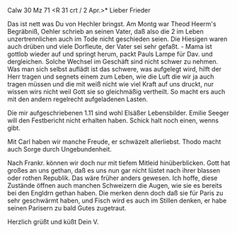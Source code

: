  Calw 30 Mz 71
 <R 31 crt / 2 Apr.>*
Lieber Frieder

Das ist nett was Du von Hechler bringst. Am Montg war Theod Heerm's Begräbniß, Oehler schrieb an seinen Vater, daß also die 2 im Leben unzertrennlichen auch im Tode nicht geschieden seien. Die Hiesigen waren auch drüben und viele Dorfleute, der Vater sei sehr gefaßt. - Mama ist gottlob wieder auf und springt herum, packt Pauls Lampe für Dav. und dergleichen. Solche Wechsel im Geschäft sind nicht schwer zu nehmen. Was man sich selbst auflädt ist das schwere, was aufgelegt wird, hilft der Herr tragen und segnets einem zum Leben, wie die Luft die wir ja auch tragen müssen und die mit weiß nicht wie viel Kraft auf uns druckt, nur wissen wirs nicht weil Gott sie so gleichmäßig vertheilt. So macht ers auch mit den andern regelrecht aufgeladenen Lasten.

Die mir aufgeschriebenen 1.11 sind wohl Elsäßer Lebensbilder. Emilie Seeger will den Festbericht nicht erhalten haben. Schick halt noch einen, wenns gibt.

Mit Carl haben wir manche Freude, er schwäzelt allerliebst. Thodo macht auch Sorge durch Ungebundenheit.

Nach Frankr. können wir doch nur mit tiefem Mitleid hinüberblicken. Gott hat großes an uns gethan, daß es uns nun gar nicht lüstet nach ihrer blassen oder rothen Republik. Das wäre früher anders gewesen. Ich hoffe, diese Zustände öffnen auch manchen Schweizern die Augen, wie sie es bereits bei den Engldrn gethan haben. Die merken denn doch daß sie für Paris zu sehr geschwärmt haben, und Fisch wird es auch im Stillen denken, er habe seinen Parisern zu bald Gutes zugetraut.

 Herzlich grüßt und küßt
 Dein V.
